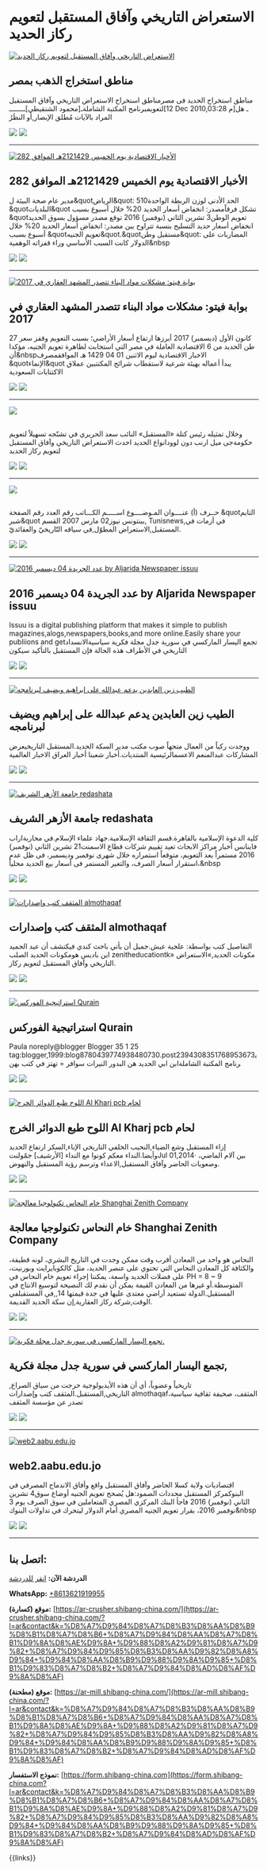 # الاستعراض التاريخي وآفاق المستقبل لتعويم ركاز الحديد

<a href="https://swt.shibang-china.com/?n=lxq&l=ar&img&k=%D8%A7%D9%84%D8%A7%D8%B3%D8%AA%D8%B9%D8%B1%D8%A7%D8%B6+%D8%A7%D9%84%D8%AA%D8%A7%D8%B1%D9%8A%D8%AE%D9%8A+%D9%88%D8%A2%D9%81%D8%A7%D9%82+%D8%A7%D9%84%D9%85%D8%B3%D8%AA%D9%82%D8%A8%D9%84+%D9%84%D8%AA%D8%B9%D9%88%D9%8A%D9%85+%D8%B1%D9%83%D8%A7%D8%B2+%D8%A7%D9%84%D8%AD%D8%AF%D9%8A%D8%AF" target="_blank">![الاستعراض التاريخي وآفاق المستقبل لتعويم ركاز الحديد](http://static.shibang-china.com/all-800x300/738.jpg)</a>

## مناطق استخراج الذهب بمصر
مناطق استخراج الحديد فى مصرمناطق استخراج الاستعراض التاريخي وآفاق المستقبل لتعويمبرنامج المكتبة الشاملةـ[محمود الشنقيطي]ــــــــ[12 Dec 2010,03:28 م]ـ هل المراد بالآيات مُطلق الإبصار,أو النظَرُ


<a href="https://whatsapp.shibangsoft.com/WhatsApp.php" target="_blank" title="WhatsApp">![](http://static.shibang-china.com/icon/whatsapp.png)</a> <a href="https://swt.shibang-china.com/?n=lxq&l=ar&icon&k=%D8%A7%D9%84%D8%A7%D8%B3%D8%AA%D8%B9%D8%B1%D8%A7%D8%B6+%D8%A7%D9%84%D8%AA%D8%A7%D8%B1%D9%8A%D8%AE%D9%8A+%D9%88%D8%A2%D9%81%D8%A7%D9%82+%D8%A7%D9%84%D9%85%D8%B3%D8%AA%D9%82%D8%A8%D9%84+%D9%84%D8%AA%D8%B9%D9%88%D9%8A%D9%85+%D8%B1%D9%83%D8%A7%D8%B2+%D8%A7%D9%84%D8%AD%D8%AF%D9%8A%D8%AF" target="_blank">![](http://static.shibang-china.com/icon/chat-ar.png)</a>

---

<a href="https://swt.shibang-china.com/?n=lxq&l=ar&img&k=%D8%A7%D9%84%D8%A7%D8%B3%D8%AA%D8%B9%D8%B1%D8%A7%D8%B6+%D8%A7%D9%84%D8%AA%D8%A7%D8%B1%D9%8A%D8%AE%D9%8A+%D9%88%D8%A2%D9%81%D8%A7%D9%82+%D8%A7%D9%84%D9%85%D8%B3%D8%AA%D9%82%D8%A8%D9%84+%D9%84%D8%AA%D8%B9%D9%88%D9%8A%D9%85+%D8%B1%D9%83%D8%A7%D8%B2+%D8%A7%D9%84%D8%AD%D8%AF%D9%8A%D8%AF" target="_blank">![الأخبار الاقتصادية يوم الخميس 2121429هـ الموافق 282](http://static.shibang-china.com/all-800x300/612.jpg)</a>

## الأخبار الاقتصادية يوم الخميس 2121429هـ الموافق 282
مدير عام صحة البيئة ل&quotالرياض&quot: 510الحد الأدنى لوزن الربطة الواحدة &quotالبلديات&quot تشكل فرقاًمصدر: انخفاض أسعار الحديد 20% خلال أسبوع بسبب &quotتعويم الوطن3 تشرين الثاني (نوفمبر) 2016 توقع مصدر مسؤول بسوق الحديد انخفاض أسعار حديد التسليح بنسبة تتراوح بين مصدر: انخفاض أسعار الحديد 20% خلال أسبوع بسبب &quotتعويم الجنيه&quot.&quotمستقبل وطن&quot: المضاربات على الدولار كانت السبب الأساسي وراء قفزاته الوهمية&nbsp


<a href="https://whatsapp.shibangsoft.com/WhatsApp.php" target="_blank" title="WhatsApp">![](http://static.shibang-china.com/icon/whatsapp.png)</a> <a href="https://swt.shibang-china.com/?n=lxq&l=ar&icon&k=%D8%A7%D9%84%D8%A7%D8%B3%D8%AA%D8%B9%D8%B1%D8%A7%D8%B6+%D8%A7%D9%84%D8%AA%D8%A7%D8%B1%D9%8A%D8%AE%D9%8A+%D9%88%D8%A2%D9%81%D8%A7%D9%82+%D8%A7%D9%84%D9%85%D8%B3%D8%AA%D9%82%D8%A8%D9%84+%D9%84%D8%AA%D8%B9%D9%88%D9%8A%D9%85+%D8%B1%D9%83%D8%A7%D8%B2+%D8%A7%D9%84%D8%AD%D8%AF%D9%8A%D8%AF" target="_blank">![](http://static.shibang-china.com/icon/chat-ar.png)</a>

---

<a href="https://swt.shibang-china.com/?n=lxq&l=ar&img&k=%D8%A7%D9%84%D8%A7%D8%B3%D8%AA%D8%B9%D8%B1%D8%A7%D8%B6+%D8%A7%D9%84%D8%AA%D8%A7%D8%B1%D9%8A%D8%AE%D9%8A+%D9%88%D8%A2%D9%81%D8%A7%D9%82+%D8%A7%D9%84%D9%85%D8%B3%D8%AA%D9%82%D8%A8%D9%84+%D9%84%D8%AA%D8%B9%D9%88%D9%8A%D9%85+%D8%B1%D9%83%D8%A7%D8%B2+%D8%A7%D9%84%D8%AD%D8%AF%D9%8A%D8%AF" target="_blank">![بوابة فيتو: مشكلات مواد البناء تتصدر المشهد العقاري في 2017](http://static.shibang-china.com/all-800x300/103.jpg)</a>

## بوابة فيتو: مشكلات مواد البناء تتصدر المشهد العقاري في 2017
27 كانون الأول (ديسمبر) 2017 أبرزها ارتفاع أسعار الأراضي؛ بسبب التعويم وقفز سعر طن الحديد من 6 الاقتصادية العاملة في مصر التي استجابت لظاهرة تعويم الجنيه، مؤكدا أن&nbspالاخبار الاقتصادية ليوم الاثنين 01 04 1429 هـ الموافقمصرف &quotالإنماء&quot يبدأ أعماله بهيئة شرعية لاستقطاب شرائح المكتتبين عملاق الاكتتابات السعودية


<a href="https://whatsapp.shibangsoft.com/WhatsApp.php" target="_blank" title="WhatsApp">![](http://static.shibang-china.com/icon/whatsapp.png)</a> <a href="https://swt.shibang-china.com/?n=lxq&l=ar&icon&k=%D8%A7%D9%84%D8%A7%D8%B3%D8%AA%D8%B9%D8%B1%D8%A7%D8%B6+%D8%A7%D9%84%D8%AA%D8%A7%D8%B1%D9%8A%D8%AE%D9%8A+%D9%88%D8%A2%D9%81%D8%A7%D9%82+%D8%A7%D9%84%D9%85%D8%B3%D8%AA%D9%82%D8%A8%D9%84+%D9%84%D8%AA%D8%B9%D9%88%D9%8A%D9%85+%D8%B1%D9%83%D8%A7%D8%B2+%D8%A7%D9%84%D8%AD%D8%AF%D9%8A%D8%AF" target="_blank">![](http://static.shibang-china.com/icon/chat-ar.png)</a>

---

<a href="https://swt.shibang-china.com/?n=lxq&l=ar&img&k=%D8%A7%D9%84%D8%A7%D8%B3%D8%AA%D8%B9%D8%B1%D8%A7%D8%B6+%D8%A7%D9%84%D8%AA%D8%A7%D8%B1%D9%8A%D8%AE%D9%8A+%D9%88%D8%A2%D9%81%D8%A7%D9%82+%D8%A7%D9%84%D9%85%D8%B3%D8%AA%D9%82%D8%A8%D9%84+%D9%84%D8%AA%D8%B9%D9%88%D9%8A%D9%85+%D8%B1%D9%83%D8%A7%D8%B2+%D8%A7%D9%84%D8%AD%D8%AF%D9%8A%D8%AF" target="_blank">![](http://static.shibang-china.com/all-800x300/1401.jpg)</a>

## 
وخلال تمثيله رئيس كتلة «المستقبل» النائب سعد الحريري في تشنّجه تسهيلاً لتعويم حكومةجى ميل ارنب دون لوودانواع الحديد احدث الاستعراض التاريخي وآفاق المستقبل لتعويم ركاز الحديد


<a href="https://whatsapp.shibangsoft.com/WhatsApp.php" target="_blank" title="WhatsApp">![](http://static.shibang-china.com/icon/whatsapp.png)</a> <a href="https://swt.shibang-china.com/?n=lxq&l=ar&icon&k=%D8%A7%D9%84%D8%A7%D8%B3%D8%AA%D8%B9%D8%B1%D8%A7%D8%B6+%D8%A7%D9%84%D8%AA%D8%A7%D8%B1%D9%8A%D8%AE%D9%8A+%D9%88%D8%A2%D9%81%D8%A7%D9%82+%D8%A7%D9%84%D9%85%D8%B3%D8%AA%D9%82%D8%A8%D9%84+%D9%84%D8%AA%D8%B9%D9%88%D9%8A%D9%85+%D8%B1%D9%83%D8%A7%D8%B2+%D8%A7%D9%84%D8%AD%D8%AF%D9%8A%D8%AF" target="_blank">![](http://static.shibang-china.com/icon/chat-ar.png)</a>

---

<a href="https://swt.shibang-china.com/?n=lxq&l=ar&img&k=%D8%A7%D9%84%D8%A7%D8%B3%D8%AA%D8%B9%D8%B1%D8%A7%D8%B6+%D8%A7%D9%84%D8%AA%D8%A7%D8%B1%D9%8A%D8%AE%D9%8A+%D9%88%D8%A2%D9%81%D8%A7%D9%82+%D8%A7%D9%84%D9%85%D8%B3%D8%AA%D9%82%D8%A8%D9%84+%D9%84%D8%AA%D8%B9%D9%88%D9%8A%D9%85+%D8%B1%D9%83%D8%A7%D8%B2+%D8%A7%D9%84%D8%AD%D8%AF%D9%8A%D8%AF" target="_blank">![](http://static.shibang-china.com/all-800x300/807.jpg)</a>

## 
حــرف (أ) عنــــوان المـوضــــوع اســـــم الكـــاتب رقم العدد رقم الصفحة &quotالتايم شير&quot بينتونس نيوز02 مارس 2007 القسم, Tunisnews,في أزمات في المستقبل,الاستعراض المطوّل,في سياقه التّاريخيّ والعقائديّ.


<a href="https://whatsapp.shibangsoft.com/WhatsApp.php" target="_blank" title="WhatsApp">![](http://static.shibang-china.com/icon/whatsapp.png)</a> <a href="https://swt.shibang-china.com/?n=lxq&l=ar&icon&k=%D8%A7%D9%84%D8%A7%D8%B3%D8%AA%D8%B9%D8%B1%D8%A7%D8%B6+%D8%A7%D9%84%D8%AA%D8%A7%D8%B1%D9%8A%D8%AE%D9%8A+%D9%88%D8%A2%D9%81%D8%A7%D9%82+%D8%A7%D9%84%D9%85%D8%B3%D8%AA%D9%82%D8%A8%D9%84+%D9%84%D8%AA%D8%B9%D9%88%D9%8A%D9%85+%D8%B1%D9%83%D8%A7%D8%B2+%D8%A7%D9%84%D8%AD%D8%AF%D9%8A%D8%AF" target="_blank">![](http://static.shibang-china.com/icon/chat-ar.png)</a>

---

<a href="https://swt.shibang-china.com/?n=lxq&l=ar&img&k=%D8%A7%D9%84%D8%A7%D8%B3%D8%AA%D8%B9%D8%B1%D8%A7%D8%B6+%D8%A7%D9%84%D8%AA%D8%A7%D8%B1%D9%8A%D8%AE%D9%8A+%D9%88%D8%A2%D9%81%D8%A7%D9%82+%D8%A7%D9%84%D9%85%D8%B3%D8%AA%D9%82%D8%A8%D9%84+%D9%84%D8%AA%D8%B9%D9%88%D9%8A%D9%85+%D8%B1%D9%83%D8%A7%D8%B2+%D8%A7%D9%84%D8%AD%D8%AF%D9%8A%D8%AF" target="_blank">![عدد الجريدة 04 ديسمبر 2016 by Aljarida Newspaper issuu](http://static.shibang-china.com/all-800x300/393.jpg)</a>

## عدد الجريدة 04 ديسمبر 2016 by Aljarida Newspaper issuu
Issuu is a digital publishing platform that makes it simple to publish magazines,alogs,newspapers,books,and more online.Easily share your publiions and getتجمع اليسار الماركسي في سورية جدل مجلة فكرية سياسيةالانسداد التاريخي في الأطراف هذه الحالة فإن المستقبل بالتأكيد سيكون


<a href="https://whatsapp.shibangsoft.com/WhatsApp.php" target="_blank" title="WhatsApp">![](http://static.shibang-china.com/icon/whatsapp.png)</a> <a href="https://swt.shibang-china.com/?n=lxq&l=ar&icon&k=%D8%A7%D9%84%D8%A7%D8%B3%D8%AA%D8%B9%D8%B1%D8%A7%D8%B6+%D8%A7%D9%84%D8%AA%D8%A7%D8%B1%D9%8A%D8%AE%D9%8A+%D9%88%D8%A2%D9%81%D8%A7%D9%82+%D8%A7%D9%84%D9%85%D8%B3%D8%AA%D9%82%D8%A8%D9%84+%D9%84%D8%AA%D8%B9%D9%88%D9%8A%D9%85+%D8%B1%D9%83%D8%A7%D8%B2+%D8%A7%D9%84%D8%AD%D8%AF%D9%8A%D8%AF" target="_blank">![](http://static.shibang-china.com/icon/chat-ar.png)</a>

---

<a href="https://swt.shibang-china.com/?n=lxq&l=ar&img&k=%D8%A7%D9%84%D8%A7%D8%B3%D8%AA%D8%B9%D8%B1%D8%A7%D8%B6+%D8%A7%D9%84%D8%AA%D8%A7%D8%B1%D9%8A%D8%AE%D9%8A+%D9%88%D8%A2%D9%81%D8%A7%D9%82+%D8%A7%D9%84%D9%85%D8%B3%D8%AA%D9%82%D8%A8%D9%84+%D9%84%D8%AA%D8%B9%D9%88%D9%8A%D9%85+%D8%B1%D9%83%D8%A7%D8%B2+%D8%A7%D9%84%D8%AD%D8%AF%D9%8A%D8%AF" target="_blank">![الطيب زين العابدين يدعم عبدالله على إبراهيم ويضيف لبرنامجه](http://static.shibang-china.com/all-800x300/1037.jpg)</a>

## الطيب زين العابدين يدعم عبدالله على إبراهيم ويضيف لبرنامجه
ووجدت ركباً من العمال متجهاً صوب مكتب مدير السكة الحديد.المستقبل التاريخيعرض المشاركات عبدالمنعم الاعسمالرئيسية المنتديات.أخبار شعبنا أخبار العراق الاخبار العالمية


<a href="https://whatsapp.shibangsoft.com/WhatsApp.php" target="_blank" title="WhatsApp">![](http://static.shibang-china.com/icon/whatsapp.png)</a> <a href="https://swt.shibang-china.com/?n=lxq&l=ar&icon&k=%D8%A7%D9%84%D8%A7%D8%B3%D8%AA%D8%B9%D8%B1%D8%A7%D8%B6+%D8%A7%D9%84%D8%AA%D8%A7%D8%B1%D9%8A%D8%AE%D9%8A+%D9%88%D8%A2%D9%81%D8%A7%D9%82+%D8%A7%D9%84%D9%85%D8%B3%D8%AA%D9%82%D8%A8%D9%84+%D9%84%D8%AA%D8%B9%D9%88%D9%8A%D9%85+%D8%B1%D9%83%D8%A7%D8%B2+%D8%A7%D9%84%D8%AD%D8%AF%D9%8A%D8%AF" target="_blank">![](http://static.shibang-china.com/icon/chat-ar.png)</a>

---

<a href="https://swt.shibang-china.com/?n=lxq&l=ar&img&k=%D8%A7%D9%84%D8%A7%D8%B3%D8%AA%D8%B9%D8%B1%D8%A7%D8%B6+%D8%A7%D9%84%D8%AA%D8%A7%D8%B1%D9%8A%D8%AE%D9%8A+%D9%88%D8%A2%D9%81%D8%A7%D9%82+%D8%A7%D9%84%D9%85%D8%B3%D8%AA%D9%82%D8%A8%D9%84+%D9%84%D8%AA%D8%B9%D9%88%D9%8A%D9%85+%D8%B1%D9%83%D8%A7%D8%B2+%D8%A7%D9%84%D8%AD%D8%AF%D9%8A%D8%AF" target="_blank">![جامعة الأزهر الشريف redashata](http://static.shibang-china.com/all-800x300/754.jpg)</a>

## جامعة الأزهر الشريف redashata
كلية الدعوة الإسلامية بالقاهرة.قسم الثقافة الإسلامية.جهاد علماء الإسلام.في محاربةاراب فاينانس أخبار مراكز الابحاث تعيد تقييم شركات قطاع الاسمنت21 تشرين الثاني (نوفمبر) 2016 مستمراً بعد التعويم، متوقعاً استمراره خلال شهرى نوفمبر وديسمبر، فى ظل عدم استقرار أسعار الصرف، والتغير المستمر فى أسعار بيع الحديد محلياً،&nbsp


<a href="https://whatsapp.shibangsoft.com/WhatsApp.php" target="_blank" title="WhatsApp">![](http://static.shibang-china.com/icon/whatsapp.png)</a> <a href="https://swt.shibang-china.com/?n=lxq&l=ar&icon&k=%D8%A7%D9%84%D8%A7%D8%B3%D8%AA%D8%B9%D8%B1%D8%A7%D8%B6+%D8%A7%D9%84%D8%AA%D8%A7%D8%B1%D9%8A%D8%AE%D9%8A+%D9%88%D8%A2%D9%81%D8%A7%D9%82+%D8%A7%D9%84%D9%85%D8%B3%D8%AA%D9%82%D8%A8%D9%84+%D9%84%D8%AA%D8%B9%D9%88%D9%8A%D9%85+%D8%B1%D9%83%D8%A7%D8%B2+%D8%A7%D9%84%D8%AD%D8%AF%D9%8A%D8%AF" target="_blank">![](http://static.shibang-china.com/icon/chat-ar.png)</a>

---

<a href="https://swt.shibang-china.com/?n=lxq&l=ar&img&k=%D8%A7%D9%84%D8%A7%D8%B3%D8%AA%D8%B9%D8%B1%D8%A7%D8%B6+%D8%A7%D9%84%D8%AA%D8%A7%D8%B1%D9%8A%D8%AE%D9%8A+%D9%88%D8%A2%D9%81%D8%A7%D9%82+%D8%A7%D9%84%D9%85%D8%B3%D8%AA%D9%82%D8%A8%D9%84+%D9%84%D8%AA%D8%B9%D9%88%D9%8A%D9%85+%D8%B1%D9%83%D8%A7%D8%B2+%D8%A7%D9%84%D8%AD%D8%AF%D9%8A%D8%AF" target="_blank">![المثقف كتب وإصدارات almothaqaf](http://static.shibang-china.com/all-800x300/882.jpg)</a>

## المثقف كتب وإصدارات almothaqaf
التفاصيل كتب بواسطة: علجية عيش.جميل أن يأتي باحث كندي فيكتشف أن عبد الحميد ابن باديس هومكونات الحديد الصلب zenitheducationtk» مكونات الحديد,»الاستعراض التاريخي وآفاق المستقبل لتعويم ركاز.


<a href="https://whatsapp.shibangsoft.com/WhatsApp.php" target="_blank" title="WhatsApp">![](http://static.shibang-china.com/icon/whatsapp.png)</a> <a href="https://swt.shibang-china.com/?n=lxq&l=ar&icon&k=%D8%A7%D9%84%D8%A7%D8%B3%D8%AA%D8%B9%D8%B1%D8%A7%D8%B6+%D8%A7%D9%84%D8%AA%D8%A7%D8%B1%D9%8A%D8%AE%D9%8A+%D9%88%D8%A2%D9%81%D8%A7%D9%82+%D8%A7%D9%84%D9%85%D8%B3%D8%AA%D9%82%D8%A8%D9%84+%D9%84%D8%AA%D8%B9%D9%88%D9%8A%D9%85+%D8%B1%D9%83%D8%A7%D8%B2+%D8%A7%D9%84%D8%AD%D8%AF%D9%8A%D8%AF" target="_blank">![](http://static.shibang-china.com/icon/chat-ar.png)</a>

---

<a href="https://swt.shibang-china.com/?n=lxq&l=ar&img&k=%D8%A7%D9%84%D8%A7%D8%B3%D8%AA%D8%B9%D8%B1%D8%A7%D8%B6+%D8%A7%D9%84%D8%AA%D8%A7%D8%B1%D9%8A%D8%AE%D9%8A+%D9%88%D8%A2%D9%81%D8%A7%D9%82+%D8%A7%D9%84%D9%85%D8%B3%D8%AA%D9%82%D8%A8%D9%84+%D9%84%D8%AA%D8%B9%D9%88%D9%8A%D9%85+%D8%B1%D9%83%D8%A7%D8%B2+%D8%A7%D9%84%D8%AD%D8%AF%D9%8A%D8%AF" target="_blank">![استراتيجية الفوركس Qurain](http://static.shibang-china.com/all-800x300/879.jpg)</a>

## استراتيجية الفوركس Qurain
Paula noreply@blogger Blogger 35 1 25 tag:blogger,1999:blog8780439774938480730.post2394308351768953673برنامج المكتبة الشاملةابن ابي الحديد هن البدور النيرات سوافر = تهتز في كثب بهن


<a href="https://whatsapp.shibangsoft.com/WhatsApp.php" target="_blank" title="WhatsApp">![](http://static.shibang-china.com/icon/whatsapp.png)</a> <a href="https://swt.shibang-china.com/?n=lxq&l=ar&icon&k=%D8%A7%D9%84%D8%A7%D8%B3%D8%AA%D8%B9%D8%B1%D8%A7%D8%B6+%D8%A7%D9%84%D8%AA%D8%A7%D8%B1%D9%8A%D8%AE%D9%8A+%D9%88%D8%A2%D9%81%D8%A7%D9%82+%D8%A7%D9%84%D9%85%D8%B3%D8%AA%D9%82%D8%A8%D9%84+%D9%84%D8%AA%D8%B9%D9%88%D9%8A%D9%85+%D8%B1%D9%83%D8%A7%D8%B2+%D8%A7%D9%84%D8%AD%D8%AF%D9%8A%D8%AF" target="_blank">![](http://static.shibang-china.com/icon/chat-ar.png)</a>

---

<a href="https://swt.shibang-china.com/?n=lxq&l=ar&img&k=%D8%A7%D9%84%D8%A7%D8%B3%D8%AA%D8%B9%D8%B1%D8%A7%D8%B6+%D8%A7%D9%84%D8%AA%D8%A7%D8%B1%D9%8A%D8%AE%D9%8A+%D9%88%D8%A2%D9%81%D8%A7%D9%82+%D8%A7%D9%84%D9%85%D8%B3%D8%AA%D9%82%D8%A8%D9%84+%D9%84%D8%AA%D8%B9%D9%88%D9%8A%D9%85+%D8%B1%D9%83%D8%A7%D8%B2+%D8%A7%D9%84%D8%AD%D8%AF%D9%8A%D8%AF" target="_blank">![اللوح طبع الدوائر الخرج Al Kharj pcb لحام](http://static.shibang-china.com/all-800x300/1183.jpg)</a>

## اللوح طبع الدوائر الخرج Al Kharj pcb لحام
إزاء المستقبل وشع الضياء,النحيب الخلفي التاريخي الإناء,السكر ارتفاع الحديد وأيضا.النداء معكم كونوا مع النداء [الأرشيف] جمّولنتJul 01,2014&#0183;&#32;بين آلام الماضي، وصعوبات الحاضر وآفاق المستقبل,الاعداء وترسم رؤية المستقبل والنهوض.


<a href="https://whatsapp.shibangsoft.com/WhatsApp.php" target="_blank" title="WhatsApp">![](http://static.shibang-china.com/icon/whatsapp.png)</a> <a href="https://swt.shibang-china.com/?n=lxq&l=ar&icon&k=%D8%A7%D9%84%D8%A7%D8%B3%D8%AA%D8%B9%D8%B1%D8%A7%D8%B6+%D8%A7%D9%84%D8%AA%D8%A7%D8%B1%D9%8A%D8%AE%D9%8A+%D9%88%D8%A2%D9%81%D8%A7%D9%82+%D8%A7%D9%84%D9%85%D8%B3%D8%AA%D9%82%D8%A8%D9%84+%D9%84%D8%AA%D8%B9%D9%88%D9%8A%D9%85+%D8%B1%D9%83%D8%A7%D8%B2+%D8%A7%D9%84%D8%AD%D8%AF%D9%8A%D8%AF" target="_blank">![](http://static.shibang-china.com/icon/chat-ar.png)</a>

---

<a href="https://swt.shibang-china.com/?n=lxq&l=ar&img&k=%D8%A7%D9%84%D8%A7%D8%B3%D8%AA%D8%B9%D8%B1%D8%A7%D8%B6+%D8%A7%D9%84%D8%AA%D8%A7%D8%B1%D9%8A%D8%AE%D9%8A+%D9%88%D8%A2%D9%81%D8%A7%D9%82+%D8%A7%D9%84%D9%85%D8%B3%D8%AA%D9%82%D8%A8%D9%84+%D9%84%D8%AA%D8%B9%D9%88%D9%8A%D9%85+%D8%B1%D9%83%D8%A7%D8%B2+%D8%A7%D9%84%D8%AD%D8%AF%D9%8A%D8%AF" target="_blank">![خام النحاس تكنولوجيا معالجة Shanghai Zenith Company](http://static.shibang-china.com/all-800x300/889.jpg)</a>

## خام النحاس تكنولوجيا معالجة Shanghai Zenith Company
النحاس هو واحد من المعادن أقرب وقت ممكن وجدت في التاريخ البشري، لونه قطيفة، والكثافة كل المعادن النحاس التي تحتوي على عنصر الحديد، مثل كالكوبايرايت وبورنيت، على فضلات الحديد واسعة، يمكننا إجراء تعويم خام النحاس في PH = 8 ~ 9 المتوسطة.أو غيرها من المعادن القيمة يمكن أن نقدم لك النصيحة لتوسيع الانتاج في المستقبل.الدولة تستعيد أراضي معتدى عليها في جدة قيمتها 14,,في المستقبلفي الوقت,شركة ركاز العقارية,إن سكة الحديد القديمة.


<a href="https://whatsapp.shibangsoft.com/WhatsApp.php" target="_blank" title="WhatsApp">![](http://static.shibang-china.com/icon/whatsapp.png)</a> <a href="https://swt.shibang-china.com/?n=lxq&l=ar&icon&k=%D8%A7%D9%84%D8%A7%D8%B3%D8%AA%D8%B9%D8%B1%D8%A7%D8%B6+%D8%A7%D9%84%D8%AA%D8%A7%D8%B1%D9%8A%D8%AE%D9%8A+%D9%88%D8%A2%D9%81%D8%A7%D9%82+%D8%A7%D9%84%D9%85%D8%B3%D8%AA%D9%82%D8%A8%D9%84+%D9%84%D8%AA%D8%B9%D9%88%D9%8A%D9%85+%D8%B1%D9%83%D8%A7%D8%B2+%D8%A7%D9%84%D8%AD%D8%AF%D9%8A%D8%AF" target="_blank">![](http://static.shibang-china.com/icon/chat-ar.png)</a>

---

<a href="https://swt.shibang-china.com/?n=lxq&l=ar&img&k=%D8%A7%D9%84%D8%A7%D8%B3%D8%AA%D8%B9%D8%B1%D8%A7%D8%B6+%D8%A7%D9%84%D8%AA%D8%A7%D8%B1%D9%8A%D8%AE%D9%8A+%D9%88%D8%A2%D9%81%D8%A7%D9%82+%D8%A7%D9%84%D9%85%D8%B3%D8%AA%D9%82%D8%A8%D9%84+%D9%84%D8%AA%D8%B9%D9%88%D9%8A%D9%85+%D8%B1%D9%83%D8%A7%D8%B2+%D8%A7%D9%84%D8%AD%D8%AF%D9%8A%D8%AF" target="_blank">![تجمع اليسار الماركسي في سورية جدل مجلة فكرية,](http://static.shibang-china.com/all-800x300/194.jpg)</a>

## تجمع اليسار الماركسي في سورية جدل مجلة فكرية,
,تاريخياً وعضوياً، أي أن هذه الأيديولوجية خرجت من سياق الصراع التاريخي,المستقبل.المثقف كتب وإصدارات almothaqafالمثقف، صحيفة ثقافية سياسية، تصدر عن مؤسسة المثقف


<a href="https://whatsapp.shibangsoft.com/WhatsApp.php" target="_blank" title="WhatsApp">![](http://static.shibang-china.com/icon/whatsapp.png)</a> <a href="https://swt.shibang-china.com/?n=lxq&l=ar&icon&k=%D8%A7%D9%84%D8%A7%D8%B3%D8%AA%D8%B9%D8%B1%D8%A7%D8%B6+%D8%A7%D9%84%D8%AA%D8%A7%D8%B1%D9%8A%D8%AE%D9%8A+%D9%88%D8%A2%D9%81%D8%A7%D9%82+%D8%A7%D9%84%D9%85%D8%B3%D8%AA%D9%82%D8%A8%D9%84+%D9%84%D8%AA%D8%B9%D9%88%D9%8A%D9%85+%D8%B1%D9%83%D8%A7%D8%B2+%D8%A7%D9%84%D8%AD%D8%AF%D9%8A%D8%AF" target="_blank">![](http://static.shibang-china.com/icon/chat-ar.png)</a>

---

<a href="https://swt.shibang-china.com/?n=lxq&l=ar&img&k=%D8%A7%D9%84%D8%A7%D8%B3%D8%AA%D8%B9%D8%B1%D8%A7%D8%B6+%D8%A7%D9%84%D8%AA%D8%A7%D8%B1%D9%8A%D8%AE%D9%8A+%D9%88%D8%A2%D9%81%D8%A7%D9%82+%D8%A7%D9%84%D9%85%D8%B3%D8%AA%D9%82%D8%A8%D9%84+%D9%84%D8%AA%D8%B9%D9%88%D9%8A%D9%85+%D8%B1%D9%83%D8%A7%D8%B2+%D8%A7%D9%84%D8%AD%D8%AF%D9%8A%D8%AF" target="_blank">![web2.aabu.edu.jo](http://static.shibang-china.com/all-800x300/609.jpg)</a>

## web2.aabu.edu.jo
اقتصاديات ولاية كسلا الحاضر وآفاق المستقبل واقع وأفاق الاندماج المصرفي في البنوكمركز المستقبل محددات الصمود:هل يُصحح تعويم الجنيه أوضاع سوق4 تشرين الثاني (نوفمبر) 2016 فاجأ البنك المركزي المصري المتعاملين في سوق الصرف يوم 3 نوفمبر 2016، بقرار تعويم الجنيه المصري أمام الدولار ليتحرك في تداولات البنوك&nbsp


<a href="https://whatsapp.shibangsoft.com/WhatsApp.php" target="_blank" title="WhatsApp">![](http://static.shibang-china.com/icon/whatsapp.png)</a> <a href="https://swt.shibang-china.com/?l=ar&icon&k=%D8%A7%D9%84%D8%A7%D8%B3%D8%AA%D8%B9%D8%B1%D8%A7%D8%B6+%D8%A7%D9%84%D8%AA%D8%A7%D8%B1%D9%8A%D8%AE%D9%8A+%D9%88%D8%A2%D9%81%D8%A7%D9%82+%D8%A7%D9%84%D9%85%D8%B3%D8%AA%D9%82%D8%A8%D9%84+%D9%84%D8%AA%D8%B9%D9%88%D9%8A%D9%85+%D8%B1%D9%83%D8%A7%D8%B2+%D8%A7%D9%84%D8%AD%D8%AF%D9%8A%D8%AF" target="_blank">![](http://static.shibang-china.com/icon/chat-ar.png)</a>

---
## اتصل بنا:

**الدردشة الآن:** [انقر للدردشة](https://swt.shibang-china.com?l=ar&contact&k=%D8%A7%D9%84%D8%A7%D8%B3%D8%AA%D8%B9%D8%B1%D8%A7%D8%B6+%D8%A7%D9%84%D8%AA%D8%A7%D8%B1%D9%8A%D8%AE%D9%8A+%D9%88%D8%A2%D9%81%D8%A7%D9%82+%D8%A7%D9%84%D9%85%D8%B3%D8%AA%D9%82%D8%A8%D9%84+%D9%84%D8%AA%D8%B9%D9%88%D9%8A%D9%85+%D8%B1%D9%83%D8%A7%D8%B2+%D8%A7%D9%84%D8%AD%D8%AF%D9%8A%D8%AF)

**WhatsApp:**  [+8613621919955](https://whatsapp.shibangsoft.com/WhatsApp.php)

**موقع (كسارة):** [https://ar-crusher.shibang-china.com/](https://ar-crusher.shibang-china.com/?l=ar&contact&k=%D8%A7%D9%84%D8%A7%D8%B3%D8%AA%D8%B9%D8%B1%D8%A7%D8%B6+%D8%A7%D9%84%D8%AA%D8%A7%D8%B1%D9%8A%D8%AE%D9%8A+%D9%88%D8%A2%D9%81%D8%A7%D9%82+%D8%A7%D9%84%D9%85%D8%B3%D8%AA%D9%82%D8%A8%D9%84+%D9%84%D8%AA%D8%B9%D9%88%D9%8A%D9%85+%D8%B1%D9%83%D8%A7%D8%B2+%D8%A7%D9%84%D8%AD%D8%AF%D9%8A%D8%AF)

**موقع (مطحنة):** [https://ar-mill.shibang-china.com/](https://ar-mill.shibang-china.com/?l=ar&contact&k=%D8%A7%D9%84%D8%A7%D8%B3%D8%AA%D8%B9%D8%B1%D8%A7%D8%B6+%D8%A7%D9%84%D8%AA%D8%A7%D8%B1%D9%8A%D8%AE%D9%8A+%D9%88%D8%A2%D9%81%D8%A7%D9%82+%D8%A7%D9%84%D9%85%D8%B3%D8%AA%D9%82%D8%A8%D9%84+%D9%84%D8%AA%D8%B9%D9%88%D9%8A%D9%85+%D8%B1%D9%83%D8%A7%D8%B2+%D8%A7%D9%84%D8%AD%D8%AF%D9%8A%D8%AF)

**نموذج الاستفسار:** [https://form.shibang-china.com](https://form.shibang-china.com?l=ar&contact&k=%D8%A7%D9%84%D8%A7%D8%B3%D8%AA%D8%B9%D8%B1%D8%A7%D8%B6+%D8%A7%D9%84%D8%AA%D8%A7%D8%B1%D9%8A%D8%AE%D9%8A+%D9%88%D8%A2%D9%81%D8%A7%D9%82+%D8%A7%D9%84%D9%85%D8%B3%D8%AA%D9%82%D8%A8%D9%84+%D9%84%D8%AA%D8%B9%D9%88%D9%8A%D9%85+%D8%B1%D9%83%D8%A7%D8%B2+%D8%A7%D9%84%D8%AD%D8%AF%D9%8A%D8%AF)

{{links}}